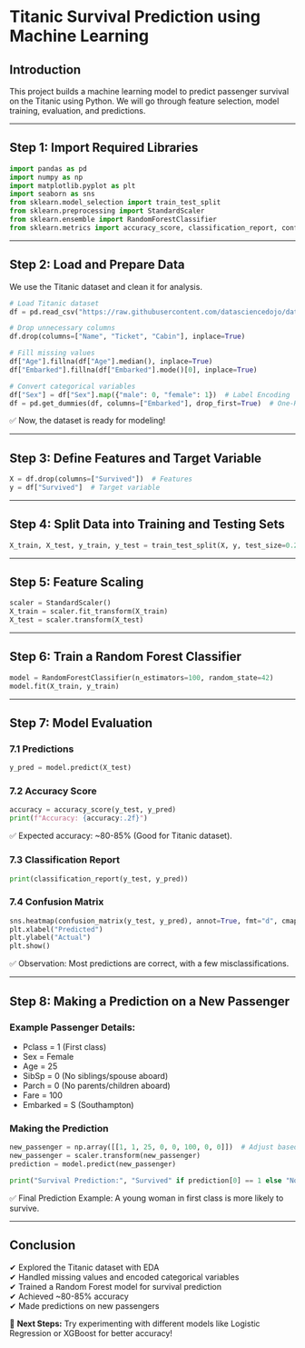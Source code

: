 # Titanic Survival Prediction using Machine Learning

## Introduction
This project builds a machine learning model to predict passenger survival on the Titanic using Python. We will go through feature selection, model training, evaluation, and predictions.

---

## Step 1: Import Required Libraries
```python
import pandas as pd  
import numpy as np  
import matplotlib.pyplot as plt  
import seaborn as sns  
from sklearn.model_selection import train_test_split  
from sklearn.preprocessing import StandardScaler  
from sklearn.ensemble import RandomForestClassifier  
from sklearn.metrics import accuracy_score, classification_report, confusion_matrix  
```

---

## Step 2: Load and Prepare Data
We use the Titanic dataset and clean it for analysis.
```python
# Load Titanic dataset
df = pd.read_csv("https://raw.githubusercontent.com/datasciencedojo/datasets/master/titanic.csv")

# Drop unnecessary columns
df.drop(columns=["Name", "Ticket", "Cabin"], inplace=True)

# Fill missing values
df["Age"].fillna(df["Age"].median(), inplace=True)
df["Embarked"].fillna(df["Embarked"].mode()[0], inplace=True)

# Convert categorical variables
df["Sex"] = df["Sex"].map({"male": 0, "female": 1})  # Label Encoding
df = pd.get_dummies(df, columns=["Embarked"], drop_first=True)  # One-Hot Encoding
```
✅ Now, the dataset is ready for modeling!

---

## Step 3: Define Features and Target Variable
```python
X = df.drop(columns=["Survived"])  # Features
y = df["Survived"]  # Target variable
```

---

## Step 4: Split Data into Training and Testing Sets
```python
X_train, X_test, y_train, y_test = train_test_split(X, y, test_size=0.2, random_state=42)
```

---

## Step 5: Feature Scaling
```python
scaler = StandardScaler()  
X_train = scaler.fit_transform(X_train)  
X_test = scaler.transform(X_test)
```

---

## Step 6: Train a Random Forest Classifier
```python
model = RandomForestClassifier(n_estimators=100, random_state=42)  
model.fit(X_train, y_train)
```

---

## Step 7: Model Evaluation
### 7.1 Predictions
```python
y_pred = model.predict(X_test)
```
### 7.2 Accuracy Score
```python
accuracy = accuracy_score(y_test, y_pred)  
print(f"Accuracy: {accuracy:.2f}")
```
✅ Expected accuracy: ~80-85% (Good for Titanic dataset).

### 7.3 Classification Report
```python
print(classification_report(y_test, y_pred))
```

### 7.4 Confusion Matrix
```python
sns.heatmap(confusion_matrix(y_test, y_pred), annot=True, fmt="d", cmap="Blues")  
plt.xlabel("Predicted")  
plt.ylabel("Actual")  
plt.show()
```
✅ Observation: Most predictions are correct, with a few misclassifications.

---

## Step 8: Making a Prediction on a New Passenger
### Example Passenger Details:
- Pclass = 1 (First class)
- Sex = Female
- Age = 25
- SibSp = 0 (No siblings/spouse aboard)
- Parch = 0 (No parents/children aboard)
- Fare = 100
- Embarked = S (Southampton)

### Making the Prediction
```python
new_passenger = np.array([[1, 1, 25, 0, 0, 100, 0, 0]])  # Adjust based on encoded features
new_passenger = scaler.transform(new_passenger)  
prediction = model.predict(new_passenger)  

print("Survival Prediction:", "Survived" if prediction[0] == 1 else "Not Survived")
```
✅ Final Prediction Example: A young woman in first class is more likely to survive.

---

## Conclusion
✔ Explored the Titanic dataset with EDA  
✔ Handled missing values and encoded categorical variables  
✔ Trained a Random Forest model for survival prediction  
✔ Achieved ~80-85% accuracy  
✔ Made predictions on new passengers  

🚀 **Next Steps:** Try experimenting with different models like Logistic Regression or XGBoost for better accuracy!
